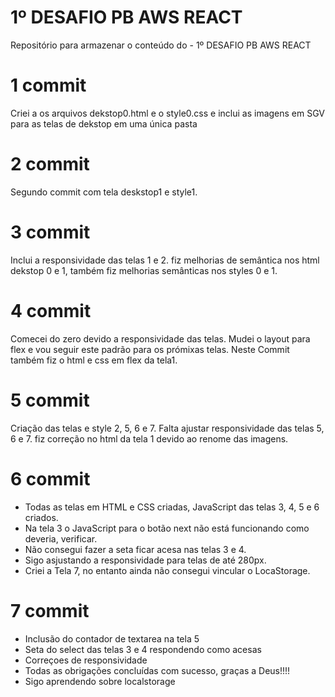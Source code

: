 # 1º DESAFIO PB AWS REACT
Repositório para armazenar o conteúdo do - 1º DESAFIO PB AWS REACT

# 1 commit 
Criei a os arquivos dekstop0.html e o style0.css e inclui as imagens em SGV para as telas de dekstop em uma única pasta

# 2 commit
Segundo commit com tela deskstop1 e style1.

# 3 commit
Inclui a responsividade das telas 1 e 2. fiz melhorias de semântica nos html dekstop 0 e 1,  também fiz melhorias semânticas nos styles 0 e 1.

# 4 commit
Comecei do zero devido a responsividade das telas. Mudei o layout para flex e vou seguir
este padrão para os prómixas telas. Neste Commit também fiz o html e css em flex da tela1.

# 5 commit
Criação das telas e style 2, 5, 6 e 7. Falta ajustar responsividade das telas 5, 6 e 7.
fiz correção no html da tela 1 devido ao renome das imagens.

# 6 commit
- Todas as telas em HTML e CSS criadas, JavaScript das telas 3, 4, 5 e 6  criados. 
- Na tela 3 o JavaScript para o botão next não está funcionando como deveria, verificar. 
- Não consegui fazer a seta ficar acesa nas telas 3 e 4. 
- Sigo asjustando a responsividade para telas de até 280px.
- Criei a Tela 7, no entanto ainda não consegui vincular o LocaStorage. 

# 7 commit
- Inclusão do contador de textarea na tela 5
- Seta do select das telas 3 e 4 respondendo como acesas
- Correçoes de responsividade
- Todas as obrigações concluídas com sucesso, graças a Deus!!!!
- Sigo aprendendo sobre localstorage